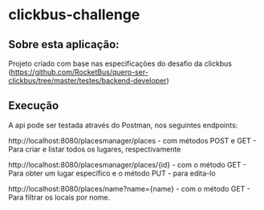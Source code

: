 # clickbus-challenge

## Sobre esta aplicação:
Projeto criado com base nas especificações do desafio da clickbus (https://github.com/RocketBus/quero-ser-clickbus/tree/master/testes/backend-developer)

## Execução
A api pode ser testada através do Postman, nos seguintes endpoints:

http://localhost:8080/placesmanager/places - com métodos POST e GET - Para criar e listar todos os lugares, respectivamente

http://localhost:8080/placesmanager/places/{id} - com o método GET  - Para obter um lugar específico e o método PUT - para edita-lo

http://localhost:8080/places/name?name={name} - com o método GET - Para filtrar os locais por nome.
